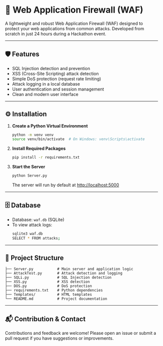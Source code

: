 # 🚀 Web Application Firewall (WAF)

A lightweight and robust Web Application Firewall (WAF) designed to protect your web applications from common attacks. Developed from scratch in just 24 hours during a Hackathon event.

---

## 🛡️ Features
- SQL Injection detection and prevention
- XSS (Cross-Site Scripting) attack detection
- Simple DoS protection (request rate limiting)
- Attack logging in a local database
- User authentication and session management
- Clean and modern user interface

---

## ⚙️ Installation

1. **Create a Python Virtual Environment**
    ```bash
    python -m venv venv
    source venv/bin/activate  # On Windows: venv\Scripts\activate
    ```
2. **Install Required Packages**
    ```bash
    pip install -r requirements.txt
    ```
3. **Start the Server**
    ```bash
    python Server.py
    ```
    The server will run by default at [http://localhost:5000](http://localhost:5000)

---

## 🗄️ Database
- Database: `waf.db` (SQLite)
- To view attack logs:
    ```bash
    sqlite3 waf.db
    SELECT * FROM attacks;
    ```

---

## 📁 Project Structure
```
├── Server.py           # Main server and application logic
├── AttackTest.py       # Attack detection and logging
├── SQLi.py             # SQL Injection detection
├── XSS.py              # XSS detection
├── DOS.py              # DoS protection
├── requirements.txt    # Python dependencies
├── Templates/          # HTML templates
└── README.md           # Project documentation
```

---



## 📬 Contribution & Contact
Contributions and feedback are welcome! Please open an issue or submit a pull request if you have suggestions or improvements.
